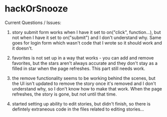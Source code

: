 # hackOrSnooze
Current Questions / Issues:

1. story submit form works when I have it set to on("click", function...), but not when I have it set to on("submit") and I don't understand why. 
Same goes for login form which wasn't code that I wrote so it should work and it doesn't. 

2. favorites is not set up in a way that works - you can add and remove favorites, but the stars aren't always accurate and they don't stay as 
a filled in star when the page refreshes. This part still needs work. 

3. the remove functionality seems to be working behind the scenes, but the UI isn't updated to remove the story once it's removed and I don't 
understand why, so I don't know how to make that work. When the page refreshes, the story is gone, but not until that time. 

4. started setting up ability to edit stories, but didn't finish, so there is defintely extraneous code in the files related to editing stories...


